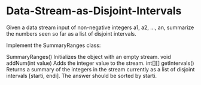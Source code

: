 # Data-Stream-as-Disjoint-Intervals

Given a data stream input of non-negative integers a1, a2, ..., an, summarize the numbers seen so far as a list of disjoint intervals.

Implement the SummaryRanges class:

SummaryRanges() Initializes the object with an empty stream.
void addNum(int value) Adds the integer value to the stream.
int[][] getIntervals() Returns a summary of the integers in the stream currently as a list of disjoint intervals [starti, endi]. The answer should be sorted by starti.
